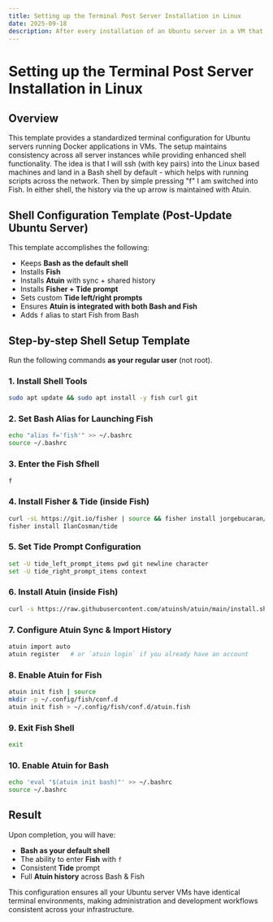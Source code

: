 ```yaml
---
title: Setting up the Terminal Post Server Installation in Linux
date: 2025-09-18
description: After every installation of an Ubuntu server in a VM that I will be using to hold a Docker style application, this is how I set up the terminal so that every one of my servers operates with the same terminal configuration.  It got a little crazy with twenty different servers and pcs trying to remember which ones had only Bash or which ones had the full stack of Fish, Atuin, Tide and custom prompts. So I made them all the same. 
---
```


# Setting up the Terminal Post Server Installation in Linux

## Overview

This template provides a standardized terminal configuration for Ubuntu servers running Docker applications in VMs. The setup maintains consistency across all server instances while providing enhanced shell functionality. The idea is that I will ssh (with key pairs) into the Linux based machines and land in a Bash shell by default - which helps with running scripts across the network.  Then by simple pressing "f" I am switched into Fish.  In either shell, the history via the up arrow is maintained with Atuin.  

## Shell Configuration Template (Post-Update Ubuntu Server)

This template accomplishes the following:

* Keeps **Bash as the default shell**
* Installs **Fish**
* Installs **Atuin** with sync + shared history
* Installs **Fisher + Tide prompt**
* Sets custom **Tide left/right prompts**
* Ensures **Atuin is integrated with both Bash and Fish**
* Adds `f` alias to start Fish from Bash

## Step-by-step Shell Setup Template

Run the following commands **as your regular user** (not root).

### 1. Install Shell Tools

```sh
sudo apt update && sudo apt install -y fish curl git
```

### 2. Set Bash Alias for Launching Fish

```sh
echo "alias f='fish'" >> ~/.bashrc
source ~/.bashrc
```

### 3. Enter the Fish Sfhell

```sh
f
```

### 4. Install Fisher & Tide (inside Fish)

```sh
curl -sL https://git.io/fisher | source && fisher install jorgebucaran/fisher
fisher install IlanCosman/tide
```

### 5. Set Tide Prompt Configuration

```sh
set -U tide_left_prompt_items pwd git newline character
set -U tide_right_prompt_items context
```

### 6. Install Atuin (inside Fish)

```sh
curl -s https://raw.githubusercontent.com/atuinsh/atuin/main/install.sh | sh
```

### 7. Configure Atuin Sync & Import History

```sh
atuin import auto
atuin register   # or `atuin login` if you already have an account
```

### 8. Enable Atuin for Fish

```sh
atuin init fish | source
mkdir -p ~/.config/fish/conf.d
atuin init fish > ~/.config/fish/conf.d/atuin.fish
```

### 9. Exit Fish Shell

```sh
exit
```

### 10. Enable Atuin for Bash

```sh
echo 'eval "$(atuin init bash)"' >> ~/.bashrc
source ~/.bashrc
```

## Result

Upon completion, you will have:

* **Bash as your default shell**
* The ability to enter **Fish** with `f`
* Consistent **Tide** prompt
* Full **Atuin history** across Bash & Fish

This configuration ensures all your Ubuntu server VMs have identical terminal environments, making administration and development workflows consistent across your infrastructure.